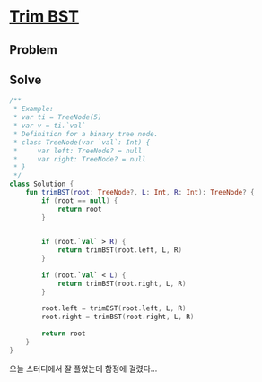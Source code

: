 # [Trim BST](https://leetcode.com/problems/trim-a-binary-search-tree/)
## Problem
## Solve
```kotlin
/**
 * Example:
 * var ti = TreeNode(5)
 * var v = ti.`val`
 * Definition for a binary tree node.
 * class TreeNode(var `val`: Int) {
 *     var left: TreeNode? = null
 *     var right: TreeNode? = null
 * }
 */
class Solution {
    fun trimBST(root: TreeNode?, L: Int, R: Int): TreeNode? {
        if (root == null) {
            return root
        }

        
        if (root.`val` > R) {
            return trimBST(root.left, L, R)
        }
            
        if (root.`val` < L) {
            return trimBST(root.right, L, R)
        }
            
        root.left = trimBST(root.left, L, R)
        root.right = trimBST(root.right, L, R)
        
        return root
    }
}
```
오늘 스터디에서 잘 풀었는데 함정에 걸렸다...
